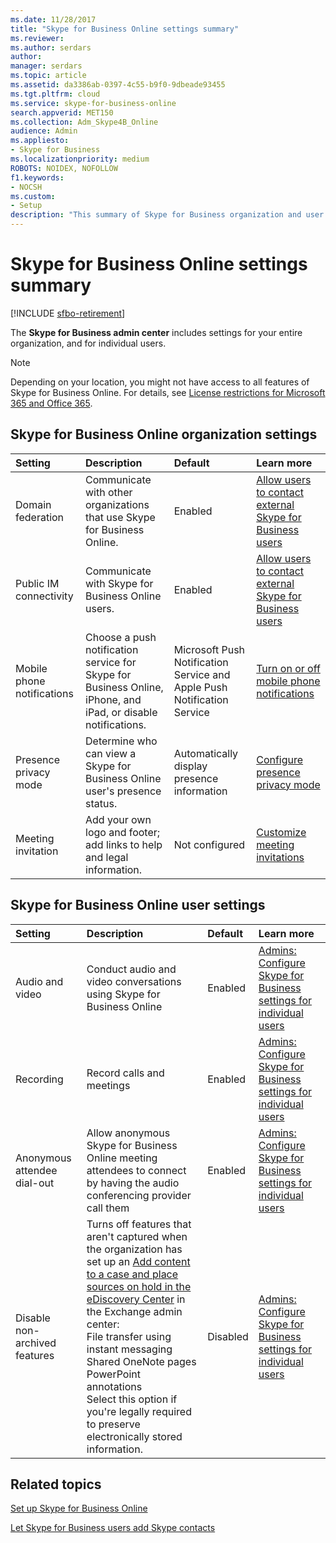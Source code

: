 ```yaml
---
ms.date: 11/28/2017
title: "Skype for Business Online settings summary"
ms.reviewer: 
ms.author: serdars
author: 
manager: serdars
ms.topic: article
ms.assetid: da3386ab-0397-4c55-b9f0-9dbeade93455
ms.tgt.pltfrm: cloud
ms.service: skype-for-business-online
search.appverid: MET150
ms.collection: Adm_Skype4B_Online
audience: Admin
ms.appliesto:
- Skype for Business
ms.localizationpriority: medium
ROBOTS: NOIDEX, NOFOLLOW
f1.keywords:
- NOCSH
ms.custom:
- Setup
description: "This summary of Skype for Business organization and user settings can help you learn more about Public IM connectivity, Meeting invitations, recording calls and meetings, and more.  "
---
```


# Skype for Business Online settings summary

[!INCLUDE [sfbo-retirement](../../Hub/includes/sfbo-retirement.md)]

The **Skype for Business admin center** includes settings for your entire organization, and for individual users. 
  
> [!NOTE]
>  Depending on your location, you might not have access to all features of Skype for Business Online. For details, see [License restrictions for Microsoft 365 and Office 365](/microsoft-365/commerce/). 
  
## Skype for Business Online organization settings
<a name="__top"> </a>

|**Setting**|**Description**|**Default**|**Learn more**|
|:-----|:-----|:-----|:-----|
|Domain federation  <br/> |Communicate with other organizations that use Skype for Business Online.  <br/> |Enabled  <br/> |[Allow users to contact external Skype for Business users](allow-users-to-contact-external-skype-for-business-users.md) <br/> |
|Public IM connectivity  <br/> |Communicate with Skype for Business Online users.  <br/> |Enabled  <br/> |[Allow users to contact external Skype for Business users](allow-users-to-contact-external-skype-for-business-users.md) <br/> |
|Mobile phone notifications  <br/> |Choose a push notification service for Skype for Business Online, iPhone, and iPad, or disable notifications.  <br/> |Microsoft Push Notification Service and Apple Push Notification Service  <br/> |[Turn on or off mobile phone notifications](turn-on-or-off-mobile-phone-notifications.md) <br/> |
|Presence privacy mode  <br/> |Determine who can view a Skype for Business Online user's presence status.  <br/> |Automatically display presence information  <br/> |[Configure presence privacy mode](configure-presence-privacy-mode.md) <br/> |
|Meeting invitation  <br/> |Add your own logo and footer; add links to help and legal information.  <br/> |Not configured  <br/> |[Customize meeting invitations](customize-meeting-invitations.md) <br/> |
   
## Skype for Business Online user settings
<a name="__toc314837470"> </a>

|**Setting**|**Description**|**Default**|**Learn more**|
|:-----|:-----|:-----|:-----|
|Audio and video  <br/> |Conduct audio and video conversations using Skype for Business Online  <br/> |Enabled  <br/> |[Admins: Configure Skype for Business settings for individual users](configure-skype-for-business-settings-for-individual-users.md) <br/> |
|Recording  <br/> |Record calls and meetings  <br/> |Enabled  <br/> |[Admins: Configure Skype for Business settings for individual users](configure-skype-for-business-settings-for-individual-users.md) <br/> |
|Anonymous attendee dial-out  <br/> |Allow anonymous Skype for Business Online meeting attendees to connect by having the audio conferencing provider call them  <br/> |Enabled  <br/> |[Admins: Configure Skype for Business settings for individual users](configure-skype-for-business-settings-for-individual-users.md) <br/> |
|Disable non-archived features  <br/> | Turns off features that aren't captured when the organization has set up an [Add content to a case and place sources on hold in the eDiscovery Center](/SharePoint/governance/add-content-to-a-case-and-place-sources-on-hold-in-the-ediscovery-center) in the Exchange admin center: <br/>  File transfer using instant messaging <br/>  Shared OneNote pages <br/>  PowerPoint annotations <br/>  Select this option if you're legally required to preserve electronically stored information. <br/> |Disabled  <br/> |[Admins: Configure Skype for Business settings for individual users](configure-skype-for-business-settings-for-individual-users.md) <br/> |
   
## Related topics
[Set up Skype for Business Online](set-up-skype-for-business-online.md)

[Let Skype for Business users add Skype contacts](let-skype-for-business-users-add-skype-contacts.md)

  

